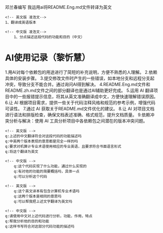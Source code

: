 邓兰春编写
我运用ai将README.Eng.md文件转译为英文

```
<!-- 英文版 凌浩文-->
1、翻译成英语版本

<!-- 中文版 凌浩文-->
    1、分点描述这段代码的功能和目的（中文）
```


# AI使用记录（黎忻慧）
1.用AI对每个依赖包的用途进行了简短的补充说明，方便不熟悉的人理解。
2.依赖具体的安装步骤。
3.提交修改文件时产生的一些错误，如本地分支和远程分支起冲突，导致分支不能合并。通过询问AI得到解决。
4.README.Eng.md文件和README.zh.md文件之间的部分翻译也是通过AI辅助更好完成。
5.运用 AI 翻译项目中的一些报错提示信息，将其从英文准确翻译成中文，方便快速理解错误原因。
6.让 AI 根据项目需求，提供一些关于代码注释风格和规范的参考示例，增强代码可读性。
7.通过 AI 获取关于README.md文件优化的建议。
8.让 AI 对项目文档进行语法和排版检查，确保文档表述准确、格式规范，提升文档质量。
9.依赖冲突分析与解决：使用 AI 工具分析项目中各依赖包之间潜在的版本冲突问题。

<!-- <田佳祺> -->

<!-- <针对Server copy.py> -->
    <!-- 英文版 -->
    q:上述的中文翻译符合对这段代码的功能描述吗
    q:中英两个版本表现的意思都是完全一样的吗
    q:要求对机算计专业术语使用相应的专业英语，且要求符合书面语言形式
    q:将这个翻译为英文

    <!-- 中文版 -->
        q:这个代码实现了什么功能，通过什么实现的
        q:有对他的功能的简要概括吗，具体一点
        q:可以分析这个代码
<!-- <针对Server.py田佳祺> -->
    <!-- 英文版 -->
        q:这个英文译本有包含计算机专业术语吗
        q:这两个版本是相同的意思吗
        q:可以帮我把上述文字翻译为英文吗

    <!-- 中文版 -->
    q:请使用中文对上述代码进行分析，功能，作用，特点
    q:帮我分析他的目的和功能
    q:这样书写符合对这部分代码功能的描述吗
```
